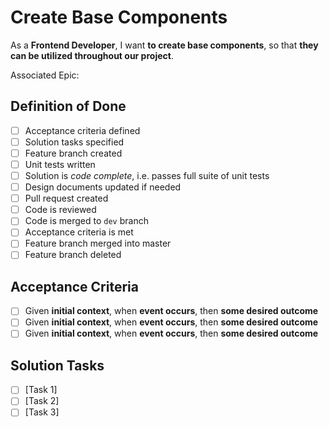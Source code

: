 # Create Base Components

As a **Frontend Developer**, I want **to create base components**, so that **they can be utilized throughout our project**.

Associated Epic:

## Definition of Done

- [ ] Acceptance criteria defined
- [ ] Solution tasks specified
- [ ] Feature branch created
- [ ] Unit tests written
- [ ] Solution is _code complete_, i.e. passes full suite of unit tests
- [ ] Design documents updated if needed
- [ ] Pull request created
- [ ] Code is reviewed
- [ ] Code is merged to `dev` branch
- [ ] Acceptance criteria is met
- [ ] Feature branch merged into master
- [ ] Feature branch deleted

## Acceptance Criteria

- [ ] Given **initial context**, when **event occurs**, then **some desired outcome**
- [ ] Given **initial context**, when **event occurs**, then **some desired outcome**
- [ ] Given **initial context**, when **event occurs**, then **some desired outcome**

## Solution Tasks

- [ ] [Task 1]
- [ ] [Task 2]
- [ ] [Task 3]